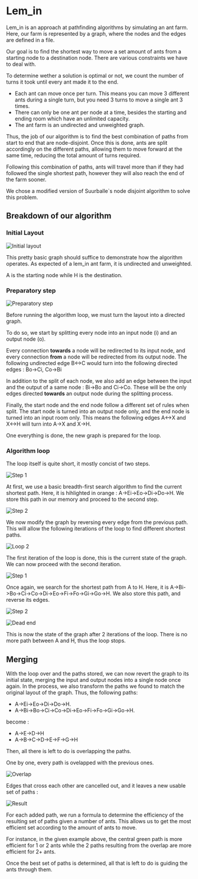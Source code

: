 # Lem_in

Lem_in is an approach at pathfinding algorithms by simulating an ant farm. Here, our farm is represented by a graph, where the nodes and the edges are defined in a file.

Our goal is to find the shortest way to move a set amount of ants from a starting node to a destination node. There are various constraints we have to deal with.

To determine wether a solution is optimal or not, we count the number of turns it took until every ant made it to the end. 
- Each ant can move once per turn. This means you can move 3 different ants during a single turn, but you need 3 turns to move a single ant 3 times. 
- There can only be one ant per node at a time, besides the starting and ending room which have an unlimited capacity. 
- The ant farm is an undirected and unweighted graph.

Thus, the job of our algorithm is to find the best combination of paths from start to end that are node-disjoint. Once this is done, ants are split accordingly on the different paths, allowing them to move forward at the same time, reducing the total amount of turns required.

Following this combination of paths, ants will travel more than if they had followed the single shortest path, however they will also reach the end of the farm sooner.

We chose a modified version of Suurballe`s node disjoint algorithm to solve this problem.

## Breakdown of our algorithm

### Initial Layout

![Initial layout](https://i.imgur.com/qjepeI3.jpg)

This pretty basic graph should suffice to demonstrate how the algorithm operates. As expected of a lem_in ant farm, it is undirected and unweighted.

A is the starting node while H is the destination.

### Preparatory step

![Preparatory step](https://i.imgur.com/Xi6h6SF.jpg)

Before running the algorithm loop, we must turn the layout into a directed graph.

To do so, we start by splitting every node into an input node (i) and an output node (o).

Every connection **towards** a node will be redirected to its input node, and every connection **from** a node will be redirected from its output node.
The following undirected edge B<->C would turn into the following directed edges : Bo->Ci, Co->Bi

In addition to the split of each node, we also add an edge between the input and the output of a same node : Bi->Bo and Ci->Co. These will be the only edges directed **towards** an output node during the splitting process.

Finally, the start node and the end node follow a different set of rules when split. The start node is turned into an output node only, and the end node is turned into an input room only.
This means the following edges A<->X and X<->H will turn into A->X and X->H.

One everything is done, the new graph is prepared for the loop.

### Algorithm loop

The loop itself is quite short, it mostly concist of two steps.

![Step 1](https://i.imgur.com/I5RcS5w.jpg)

At first, we use a basic breadth-first search algorithm to find the current shortest path. Here, it is hihlighted in orange : A->Ei->Eo->Di->Do->H.
We store this path in our memory and proceed to the second step.

![Step 2](https://i.imgur.com/TAMrJnY.jpg)

We now modify the graph by reversing every edge from the previous path. This will allow the following iterations of the loop to find different shortest paths.

![Loop 2](https://i.imgur.com/3DgQIzk.jpg)

The first iteration of the loop is done, this is the current state of the graph. We can now proceed with the second iteration.

![Step 1](https://i.imgur.com/jPxJ4ds.jpg)

Once again, we search for the shortest path from A to H. Here, it is A->Bi->Bo->Ci->Co->Di->Eo->Fi->Fo->Gi->Go->H.
We also store this path, and reverse its edges.

![Step 2](https://i.imgur.com/jxpYjru.jpg)

![Dead end](https://i.imgur.com/wCl83ZH.jpg)

This is now the state of the graph after 2 iterations of the loop. There is no more path between A and H, thus the loop stops.

## Merging

With the loop over and the paths stored, we can now revert the graph to its initial state, merging the input and output nodes into a single node once again.
In the process, we also transform the paths we found to match the original layout of the graph.
Thus, the following paths:

- A->Ei->Eo->Di->Do->H.
- A->Bi->Bo->Ci->Co->Di->Eo->Fi->Fo->Gi->Go->H.

become :
- A->E->D->H
- A->B->C->D->E->F->G->H

Then, all there is left to do is overlapping the paths.

One by one, every path is ovelapped with the previous ones.

![Overlap](https://i.imgur.com/l1bM6py.jpg)

Edges that cross each other are cancelled out, and it leaves a new usable set of paths :

![Result](https://i.imgur.com/8Zwfxsk.jpg)

For each added path, we run a formula to determine the efficiency of the resulting set of paths given a number of ants. This allows us to get the most efficient set according to the amount of ants to move.

For instance, in the given example above, the central green path is more efficient for 1 or 2 ants while the 2 paths resulting from the overlap are more efficient for  2+ ants.

Once the best set of paths is determined, all that is left to do is guiding the ants through them.
